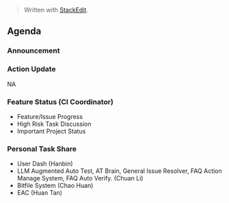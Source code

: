 


> Written with [StackEdit](https://stackedit.io/).

## Agenda

### Announcement
### Action Update
NA
### Feature Status (CI Coordinator) 

 - Feature/Issue Progress 
 - High Risk Task Discussion 
 - Important Project Status

### Personal Task Share

 - User Dash (Hanbin)  
 - LLM Augmented Auto Test, AT Brain, General Issue
   Resolver, FAQ Action Manage System, FAQ Auto Verify. (Chuan Li)   
 - Bitfile System (Chao Huan)     
 - EAC (Huan Tan)

<!--stackedit_data:
eyJoaXN0b3J5IjpbLTczNzkwMDE4NV19
-->